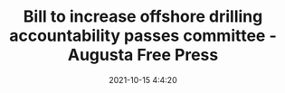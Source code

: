 ---
"title": "Bill to increase offshore drilling accountability passes committee - Augusta Free Press"
"date": "2021-10-15 4:4:20"
"feed_name": "GOOGLENEWSDRILLING"
"feed_website": "https://news.google.com/search?q=drilling%2Bincident&hl=en-US&gl=US&ceid=US:en"
"feed_rss": "https://news.google.com/rss/search?q=drilling%2Bincident&hl=en-US&gl=US&ceid=US:en"
"link": "https://augustafreepress.com/bill-to-increase-offshore-drilling-accountability-passes-committee/"
"source": "{'href': 'https://augustafreepress.com', 'title': 'Augusta Free Press'}"
"file": "_posts/2021-1-1-9c0e21db1a3946a60bc4af24de81ee00d8779614.md"
"accident": "0"
"drilling": "0"
"dead": "0"
"injured": "0"
"arrested": "0"
"place": "unknown place"
"where": "unknown site"
"causes": "unknown"
"place_uri": "unknown place"
---
